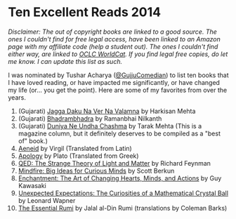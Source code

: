 # Ten Excellent Reads 2014

_Disclaimer: The out of copyright books are linked to a good source. The ones I couldn't find for free legal access, have been linked to an Amazon page with my affiliate code (help a student out). The ones I couldn't find either way, are linked to [OCLC WorldCat](http://www.worldcat.org/). If you find legal free copies, do let me know. I can update this list as such._

I was nominated by Tushar Acharya ([@GujjuComedian](http://twitter.com/gujjucomedian)) to list ten books that I have loved reading, or have impacted me significantly, or have changed my life (or... you get the point). Here are some of my favorites from over the years.

  1. (Gujarati) [Jagga Daku Na Ver Na Valamna](http://www.worldcat.org/title/jagga-dakunam-veranam-valamanam/oclc/41211157) by Harkisan Mehta
  2. (Gujarati) [Bhadrambhadra](http://www.worldcat.org/title/bhadrambhadra/oclc/85748721) by Ramanbhai Nilkanth
  3. (Gujarati) [Duniya Ne Undha Chashma]() by Tarak Mehta (This is a magazine column, but it definitely deserves to be compiled as a "best of" book.)
  4. [Aeneid](http://classics.mit.edu/Virgil/aeneid.html) by Virgil (Translated from Latin)
  5. [Apology](http://classics.mit.edu/Plato/apology.html) by Plato (Translated from Greek)
  6. [QED: The Strange Theory of Light and Matter](http://www.amazon.com/QED-Strange-Princeton-Science-Library/dp/0691125759?tag=maofmi0e-20) by Richard Feynman
  7. [Mindfire: Big Ideas for Curious Minds](http://www.amazon.com/gp/product/0983873100/?tag=maofmi0e-20) by Scott Berkun
  8. [Enchantment: The Art of Changing Hearts, Minds, and Actions](http://www.amazon.com/gp/product/B0049U4INC?tag=maofmi0e-20) by Guy Kawasaki
  9. [Unexpected Expectations: The Curiosities of a Mathematical Crystal Ball](http://www.amazon.com/Unexpected-Expectations-Curiosities-Mathematical-Crystal/dp/1568817215?tag=maofmi0e-20) by Leonard Wapner
  10. [The Essential Rumi](http://www.amazon.com/Essential-Rumi-reissue-New-Expanded-ebook/dp/B003V1WUNA?tag=maofmi0e-20) by Jalal al-Din Rumi (translations by Coleman Barks)
